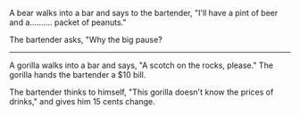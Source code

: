 A bear walks into a bar and says to the bartender, "I'll have a pint of beer and a.......... packet of peanuts."

The bartender asks, "Why the big pause?
***********************************************
A gorilla walks into a bar and says, "A scotch on the rocks, please." The gorilla hands the bartender a $10 bill.

The bartender thinks to himself, "This gorilla doesn't know the prices of drinks," and gives him 15 cents change.